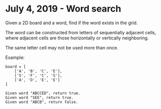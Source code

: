 # July 4, 2019 - Word search

Given a 2D board and a word, find if the word exists in the grid.

The word can be constructed from letters of sequentially adjacent cells, 
where adjacent cells are those horizontally or vertically neighboring.

The same letter cell may not be used more than once.

Example:
```
board = [
    ['A', 'B', 'C', 'E'],
    ['S', 'F', 'C', 'S'],
    ['A', 'D', 'E', 'E']
]

Given word "ABCCED", return true.
Given word "SEE", return true.
Given word "ABCB", return false.